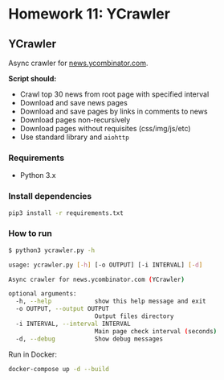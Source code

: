 # Homework 11: YCrawler

## YCrawler

Async crawler for [news.ycombinator.com](https://news.ycombinator.com).

**Script should:**

- Crawl top 30 news from root page with specified interval
- Download and save news pages
- Download and save pages by links in comments to news
- Download pages non-recursively
- Download pages without requisites (css/img/js/etc)
- Use standard library and `aiohttp`



### Requirements

- Python 3.x



### Install dependencies

```bash
pip3 install -r requirements.txt
```



### How to run

```bash
$ python3 ycrawler.py -h

usage: ycrawler.py [-h] [-o OUTPUT] [-i INTERVAL] [-d]

Async crawler for news.ycombinator.com (YCrawler)

optional arguments:
  -h, --help            show this help message and exit
  -o OUTPUT, --output OUTPUT
                        Output files directory
  -i INTERVAL, --interval INTERVAL
                        Main page check interval (seconds)
  -d, --debug           Show debug messages

```

Run in Docker:

```bash
docker-compose up -d --build
```